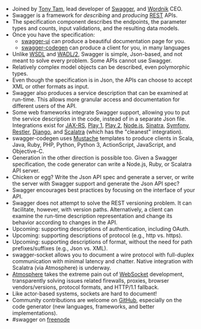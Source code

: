 - Joined by [Tony Tam](https://twitter.com/fehguy), lead developer of [Swagger](http://swagger.wordnik.com/), and [Wordnik](http://www.wordnik.com/) CEO.
- Swagger is a framework for _describing_ and _producing_ [REST](http://en.wikipedia.org/wiki/REST) APIs.
- The specification component describes the endpoints, the parameter types and counts, input validations, and the resulting data models.
- Once you have the specification:
  - [swagger-ui](https://github.com/wordnik/swagger-ui) can produce a beautiful documentation page for you.
  - [swagger-codegen](https://github.com/wordnik/swagger-codegen) can produce a client for you, in many languages
- Unlike [WSDL](http://en.wikipedia.org/wiki/Wsdl) and [WADL/2](http://en.wikipedia.org/wiki/Web_Application_Description_Language), Swagger is simple, Json-based, and not meant to solve every problem. Some APIs cannot use Swagger.
- Relatively complex model objects can be described, even polymorphic types.
- Even though the specification is in Json, the APIs can choose to accept XML or other formats as input.
- Swagger also produces a service description that can be examined at run-time. This allows more granular access and documentation for different users of the API.
- Some web frameworks integrate Swagger support, allowing you to put the service description in the code, instead of in a separate Json file. Integrations exist for [JAX-RS](http://en.wikipedia.org/wiki/Java_API_for_RESTful_Web_Services), [Play 1](http://www.playframework.org/documentation/1.2.5/home), [Play 2](http://www.playframework.org/), [Node.js](http://nodejs.org/), [Sinatra](http://www.sinatrarb.com/), [Symfony](http://symfony.com/), [Restler](http://luracast.com/products/restler/), [Django](https://www.djangoproject.com/), and [Scalatra](http://scalatra.org/) (which has the "cleanest" integration).
- swagger-codegen uses [Mustache](http://mustache.github.com/) templates to produce clients in Scala, Java, Ruby, PHP, Python, Python 3, ActionScript, JavaScript, and Objective-C.
- Generation in the other direction is possible too. Given a Swagger specification, the code generator can write a Node.js, Ruby, or Scalatra API server.
- Chicken or egg? Write the Json API spec and generate a server, or write the server with Swagger support and generate the Json API spec?
- Swagger encourages best practices by focusing on the interface of your API.
- Swagger does not attempt to solve the REST versioning problem. It can facilitate, however, with version paths. Alternatively, a client can examine the run-time description representation and change its behavior according to changes in the API.
- Upcoming: supporting descriptions of authentication, including OAuth.
- Upcoming: supporting descriptions of protocol (e.g., http vs. https).
- Upcoming: supporting descriptions of format, without the need for path prefixes/suffixes (e.g., Json vs. XML).
- swagger-socket allows you to document a wire protocol with full-duplex communication with minimal latency and chatter. Native integration with Scalatra (via Atmosphere) is underway.
- [Atmosphere](https://github.com/Atmosphere/atmosphere) takes the extreme pain out of [WebSocket](http://en.wikipedia.org/wiki/WebSocket) development, transparently solving issues related firewalls, proxies, browser vendors/versions, protocol formats, and HTTP/1.1 fallback.
- Like actor-based systems, sockets are hard to document!
- Community contributions are welcome on [GitHub](http://swagger.wordnik.com/downloads), especially on the code generator (new languages, frameworks, and better implementations).
- #swagger on [freenode](http://webchat.freenode.net/)
